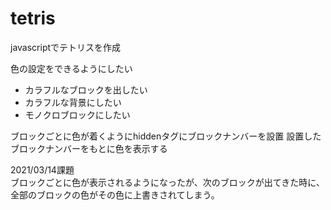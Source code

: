 # tetris
javascriptでテトリスを作成

色の設定をできるようにしたい
- カラフルなブロックを出したい
- カラフルな背景にしたい
- モノクロブロックにしたい


ブロックごとに色が着くようにhiddenタグにブロックナンバーを設置
設置したブロックナンバーをもとに色を表示する

2021/03/14課題  
ブロックごとに色が表示されるようになったが、次のブロックが出てきた時に、全部のブロックの色がその色に上書きされてしまう。

